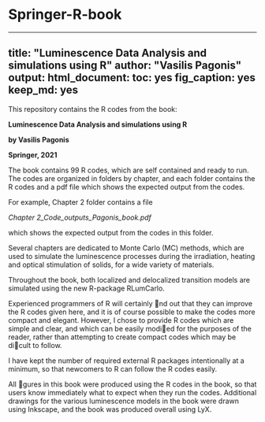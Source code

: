 # Springer-R-book
---
title: "Luminescence Data Analysis and simulations using R"
author: "Vasilis Pagonis"
output: 
  html_document: 
    toc: yes
    fig_caption: yes
    keep_md: yes
---


This repository contains the R codes from the book:


**Luminescence Data Analysis and simulations using R**

**by Vasilis Pagonis**

**Springer, 2021**


The book contains 99 R codes, which are self contained and ready to run. The codes are organized in folders by chapter, and each folder contains the R codes and a pdf file 
which shows the expected output from the codes. 
  
   For example, Chapter 2 folder contains a file
   
   _Chapter 2_Code_outputs_Pagonis_book.pdf_

which shows the expected output from the codes in this folder.

Several chapters are dedicated to Monte Carlo
(MC) methods, which are used to simulate the luminescence processes during
the irradiation, heating and optical stimulation of solids, for a wide variety
of materials. 

Throughout the book, both localized and delocalized transition
models are simulated using the new R-package RLumCarlo.

Experienced programmers of R will certainly nd out that they can improve
the R codes given here, and it is of course possible to make the codes
more compact and elegant. However, I chose to provide R codes which are
simple and clear, and which can be easily modied for the purposes of the
reader, rather than attempting to create compact codes which may be dicult
to follow. 

I have kept the number of required external R packages intentionally
at a minimum, so that newcomers to R can follow the R codes easily.

All gures in this book were produced using the R codes in the book, so that
users know immediately what to expect when they run the codes. Additional
drawings for the various luminescence models in the book were drawn using
Inkscape, and the book was produced overall using LyX.
